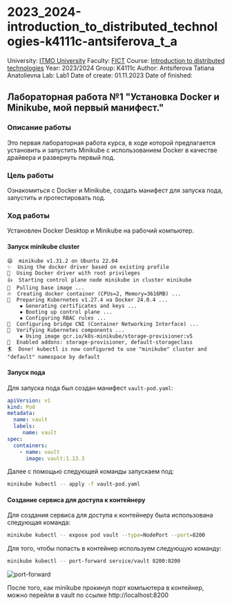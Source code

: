# 2023_2024-introduction_to_distributed_technologies-k4111c-antsiferova_t_a

University: [ITMO University](https://itmo.ru/ru/)
Faculty: [FICT](https://fict.itmo.ru)
Course: [Introduction to distributed technologies](https://github.com/itmo-ict-faculty/introduction-to-distributed-technologies)
Year: 2023/2024
Group: K4111c
Author: Antsiferova Tatiana Anatolievna
Lab: Lab1
Date of create: 01.11.2023
Date of finished: 

## Лабораторная работа №1 "Установка Docker и Minikube, мой первый манифест."

### Описание работы
Это первая лабораторная работа курса, в ходе которой предлагается установить и запустить Minikube с использованием Docker в качестве драйвера и развернуть первый под. 
### Цель работы
Ознакомиться с Docker и Minikube, создать манифест для запуска пода, запустить и протестировать под. 
### Ход работы
Установлен  Docker Desktop и Minikube на рабочий компьютер.
#### Запуск minikube cluster

```
😄  minikube v1.31.2 on Ubuntu 22.04
✨  Using the docker driver based on existing profile
📌  Using Docker driver with root privileges
👍  Starting control plane node minikube in cluster minikube
🚜  Pulling base image ...
🔥  Creating docker container (CPUs=2, Memory=3616MB) ...
🐳  Preparing Kubernetes v1.27.4 на Docker 24.0.4 ...
    ▪ Generating certificates and keys ...
    ▪ Booting up control plane ...
    ▪ Configuring RBAC rules ...
🔗  Configuring bridge CNI (Container Networking Interface) ...
🔎  Verifying Kubernetes components ...
    ▪ Using image gcr.io/k8s-minikube/storage-provisioner:v5
🌟  Enabled addons: storage-provisioner, default-storageclass
🏄  Done! kubectl is now configured to use "minikube" cluster and "default" namespace by default
```
#### Запуск пода
Для запуска пода был создан манифест `vault-pod.yaml`:
```yaml
apiVersion: v1
kind: Pod
metadata:
  name: vault
  labels:
     name: vault
spec:
  containers:
    - name: vault
      image: vault:1.13.3
```
Далее с помощью следующей команды запускаем под:
```bash
minikube kubectl -- apply -f vault-pod.yaml
```
#### Создание сервиса для доступа к контейнеру
Для создания сервиса для доступа к контейнеру была использована следующая команда:
```bash
minikube kubectl -- expose pod vault --type=NodePort --port=8200
```
Для того, чтобы попасть в контейнер используем следующую команду:
```bash
minikube kubectl -- port-forward service/vault 8200:8200
```
![port-forward](images/port-forward.png)

После того, как minikube прокинул порт компьютера в контейнер, можно перейли в   vault по ссылке http://localhost:8200



